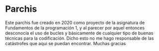 # Parchis
Este parchis fue creado en 2020 como proyecto de la asignatura de Fundamentos de la programación 1, y al parecer por aquel entonces desconocía el uso de bucles y básicamente de cualquier tipo de buenas técnicas para la codificación. Dicho esto no me hago responsable de las catástrofes que aqui se puedan encontrar.
Muchas gracias
